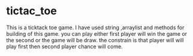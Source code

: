 # tictac_toe
This is a ticktack toe game.
I have used string ,arraylist and methods for building of this game.
you can play either first player will win the game or the second or the game will be draw.
the constrain is that player will will play first then second player chance will come.
